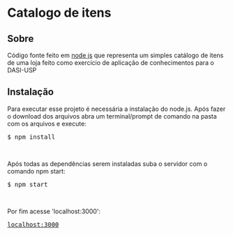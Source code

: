 # Catalogo de itens

## Sobre
Código fonte feito em <a href="https://nodejs.org/en/download/package-manager/">node js</a> que representa um simples catálogo de itens de uma loja feito como exercício de aplicação 
de conhecimentos para o DASI-USP
## Instalação
Para executar esse projeto é necessária a instalação do node.js.
Após fazer o download dos arquivos abra um terminal/prompt de comando na pasta com os arquivos e execute:<br>
<pre>$ npm install</pre><br>
Após todas as dependências serem instaladas suba o servidor com o comando npm start:<br>
<pre>$ npm start</pre><br>
Por fim acesse 'localhost:3000':<br>
<pre><a href="http://localhost:3000">localhost:3000</a></pre>
